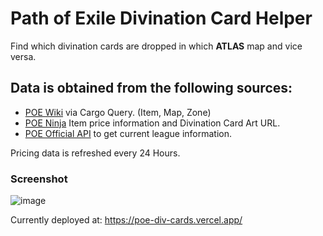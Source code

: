 # Path of Exile Divination Card Helper
Find which divination cards are dropped in which **ATLAS** map and vice versa.

## Data is obtained from the following sources:
* [POE Wiki](https://www.poewiki.net/wiki/Path_of_Exile_Wiki:Data_query_API) via Cargo Query. (Item, Map, Zone)
* [POE Ninja](https://poe.ninja/) Item price information and Divination Card Art URL.
* [POE Official API](https://www.pathofexile.com/developer/docs) to get current league information.

Pricing data is refreshed every 24 Hours.

### Screenshot
![image](https://github.com/aboutBlank-dev/poe-div-cards/assets/48128161/745373c7-8410-44d5-aa06-8acc2e7a5ab9)

Currently deployed at: https://poe-div-cards.vercel.app/
